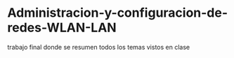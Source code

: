 # Administracion-y-configuracion-de-redes-WLAN-LAN
trabajo final donde se resumen todos los temas vistos en clase
